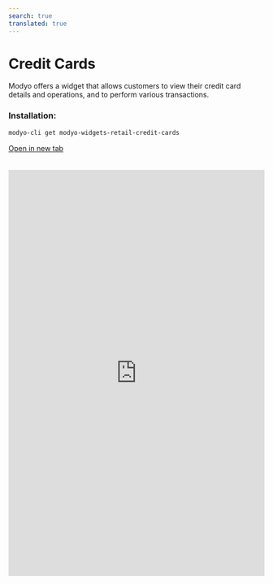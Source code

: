 ```yaml
---
search: true
translated: true
---
```


# Credit Cards

Modyo offers a widget that allows customers to view their credit card details and operations, and to perform various transactions.

### Installation:

```bash
modyo-cli get modyo-widgets-retail-credit-cards
```

[Open in new tab](https://widgets.modyo.com/personas/retail-credit-cards)

<iframe id="widgetFrame" src="https://widgets.modyo.com/personas/retail-credit-cards" width="100%" frameBorder="0" style="min-height:800px;overflow:auto;margin-top:20px;"/>

| Functionality       | Description                                                                                                                                                                                                          |
| :------------------ | :------------------------------------------------------------------------------------------------------------------------------------------------------------------------------------------------------------------- |
| Credit card summary | Presents a summary of the credit card status with specific information associated with each card balance.                                                                                                            |
| Credit balance      | Shows the payment options available for the specific card, in addition to indicators of expenditure compared to the amount available.                                                                                |
| Account statements  | Shows statements with the movements of the last invoiced period for a credit card.                                                                                                                                   |
| Recent activity     | Shows recent movements and activity that are not yet invoiced.                                                                                                                                                       |
| Pay balance         | Corresponds to the balance payment functionality.<br><br> This payment can be either total or partial.<br><br> Clicking on the button will take you to the Credit Card Payment widget, where you can make a payment. |

<script>

  export default {
    mounted() {

      function setIframeHeightCO(id, ht) {
          var ifrm = document.getElementById(id);
          if(ifrm) {
            ifrm.style.height = ht + 4 + "px";
          }
      }
      // iframed document sends its height using postMessage
      function handleDocHeightMsg(e) {
          // check origin
          if ( e.origin === 'https://widgets.modyo.com' ) {
              // parse data
              var data = JSON.parse( e.data );

              console.log('data:', data)
              // check data object
              if ( data['docHeight'] ) {
                  setIframeHeightCO( 'widgetFrame', data['docHeight'] );
              } else {
                  setIframeHeightCO( 'widgetFrame', 700 );
              }
          }
      }

      // assign message handler
      if ( window.addEventListener ) {
          window.addEventListener('message', handleDocHeightMsg, false);
      }
    }
  }

</script>
